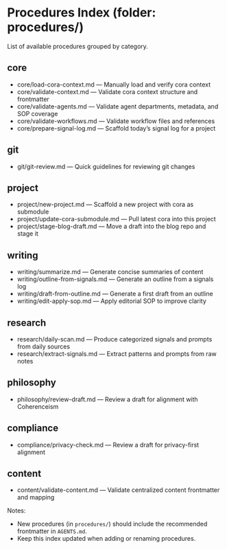 # Procedures Index (folder: procedures/)

List of available procedures grouped by category.

## core
- core/load-cora-context.md — Manually load and verify cora context
- core/validate-context.md — Validate cora context structure and frontmatter
- core/validate-agents.md — Validate agent departments, metadata, and SOP coverage
- core/validate-workflows.md — Validate workflow files and references
- core/prepare-signal-log.md — Scaffold today’s signal log for a project

## git
- git/git-review.md — Quick guidelines for reviewing git changes

## project
- project/new-project.md — Scaffold a new project with cora as submodule
- project/update-cora-submodule.md — Pull latest cora into this project
- project/stage-blog-draft.md — Move a draft into the blog repo and stage it

## writing
- writing/summarize.md — Generate concise summaries of content
- writing/outline-from-signals.md — Generate an outline from a signals log
- writing/draft-from-outline.md — Generate a first draft from an outline
- writing/edit-apply-sop.md — Apply editorial SOP to improve clarity

## research
- research/daily-scan.md — Produce categorized signals and prompts from daily sources
- research/extract-signals.md — Extract patterns and prompts from raw notes

## philosophy
- philosophy/review-draft.md — Review a draft for alignment with Coherenceism

## compliance
- compliance/privacy-check.md — Review a draft for privacy-first alignment

## content
- content/validate-content.md — Validate centralized content frontmatter and mapping

Notes:
- New procedures (in `procedures/`) should include the recommended frontmatter in `AGENTS.md`.
- Keep this index updated when adding or renaming procedures.

